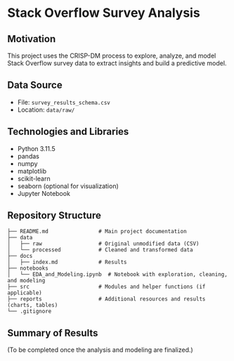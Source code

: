 # Stack Overflow Survey Analysis

## Motivation
This project uses the CRISP-DM process to explore, analyze, and model Stack Overflow survey data to extract insights and build a predictive model.

## Data Source
- File: `survey_results_schema.csv`
- Location: `data/raw/`

## Technologies and Libraries
- Python 3.11.5
- pandas
- numpy
- matplotlib
- scikit-learn
- seaborn (optional for visualization)
- Jupyter Notebook

## Repository Structure
```
├── README.md                # Main project documentation
├── data
│   ├── raw                  # Original unmodified data (CSV)
│   └── processed            # Cleaned and transformed data
├── docs
│   ├── index.md             # Results
├── notebooks
│   └── EDA_and_Modeling.ipynb  # Notebook with exploration, cleaning, and modeling
├── src                      # Modules and helper functions (if applicable)
├── reports                  # Additional resources and results (charts, tables)
└── .gitignore
```

## Summary of Results
(To be completed once the analysis and modeling are finalized.)

